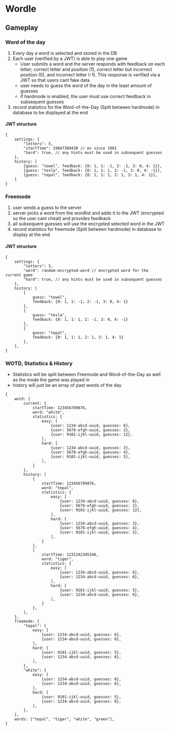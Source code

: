 # Wordle #
## Gameplay ##
### Word of the day ###
1. Every day a word is selected and stored in the DB
2. Each user (verified by a JWT) is able to play one game
    * User submits a word and the server responds with feedback on each letter; correct letter and position (1), correct letter but incorrect position (0), and incorrect letter (-1). This response is verified via a JWT so that users cant fake data
    * user needs to guess the word of the day in the least amount of guesses
    * if hardmode is enabled, the user must use correct feedback in subsequent guesses
3. record statistics for the Word-of-the-Day (Split between hardmode) in database to be displayed at the end

#### JWT structure ####
```
{
    settings: {
        "letters": 5,
        "startTime": 19847389430 // ms since 1901
        "hard": true, // any hints must be used in subsequent guesses
    },
    history: [
        {guess: "towel", feedback: {0: 1, 1: -1, 2: -1, 3: 0, 4: 1}},
        {guess: "tesla", feedback: {0: 1, 1: 1, 2: -1, 3: 0, 4: -1}},
        {guess: "tepal", feedback: {0: 1, 1: 1, 2: 1, 3: 1, 4: 1}},
    ]
}
```
### Freemode ###
1. user sends a guess to the server
2. server picks a word from the wordlist and adds it to the JWT (encrypted so the user cant cheat) and provides feedback
3. all subsequent guesses will use the encrypted selected word in the JWT
4. record statistics for freemode (Split between hardmode) in database to display at the end
#### JWT structure ####
```
{
    settings: {
        "letters": 5,
        "word": random-encrypted-word // encrypted word for the current game
        "hard": true, // any hints must be used in subsequent guesses
    },
    history: [
        {
            guess: "towel",
            feedback: {0: 1, 1: -1, 2: -1, 3: 0, 4: 1}
        },
        {
            guess: "tesla",
            feedback: {0: 1, 1: 1, 2: -1, 3: 0, 4: -1}
        },
        {
            guess: "tepal",
            feedback: {0: 1, 1: 1, 2: 1, 3: 1, 4: 1}
        },
    ],
}
```
### WOTD, Statistics & History ###
* Statistics will be split between Freemode and Word-of-the-Day as well as the mode the game was played in
* history will just be an array of past words of the day

```
{
    wotd: {
        current: {
            startTime: 123456789876,
            word: "white",
            statistics: {
                easy: [
                    {user: 1234-abcd-uuid, guesses: 6},
                    {user: 5678-efgh-uuid, guesses: 2},
                    {user: 9101-ijkl-uuid, guesses: 12},
                ],
                hard: [
                    {user: 1234-abcd-uuid, guesses: 3},
                    {user: 5678-efgh-uuid, guesses: 4},
                    {user: 9101-ijkl-uuid, guesses: 5},
                ],
            }
        },
        history: [
            {
                startTime: 123456789876,
                word: "tepal",
                statistics: {
                    easy: [
                        {user: 1234-abcd-uuid, guesses: 6},
                        {user: 5678-efgh-uuid, guesses: 2},
                        {user: 9101-ijkl-uuid, guesses: 12},
                    ],
                    hard: [
                        {user: 1234-abcd-uuid, guesses: 3},
                        {user: 5678-efgh-uuid, guesses: 4},
                        {user: 9101-ijkl-uuid, guesses: 5},
                    ],
                }
            },
            {
                startTime: 1231242345346,
                word: "tiger",
                statistics: {
                    easy: [
                        {user: 1234-abcd-uuid, guesses: 6},
                        {user: 1234-abcd-uuid, guesses: 6},
                    ],
                    hard: [
                        {user: 9101-ijkl-uuid, guesses: 5},
                        {user: 1234-abcd-uuid, guesses: 6},
                    ],
                }
            },
        ],
    },
    freemode: {
        "tepal": {
            easy: [
                {user: 1234-abcd-uuid, guesses: 6},
                {user: 1234-abcd-uuid, guesses: 6},
            ],
            hard: [
                {user: 9101-ijkl-uuid, guesses: 5},
                {user: 1234-abcd-uuid, guesses: 6},
            ],
        },
        "white": {
            easy: [
                {user: 1234-abcd-uuid, guesses: 6},
                {user: 1234-abcd-uuid, guesses: 6},
            ],
            hard: [
                {user: 9101-ijkl-uuid, guesses: 5},
                {user: 1234-abcd-uuid, guesses: 6},
            ],
        },
    },
    words: ["tepal", "tiger", "white", "green"],
}
```
